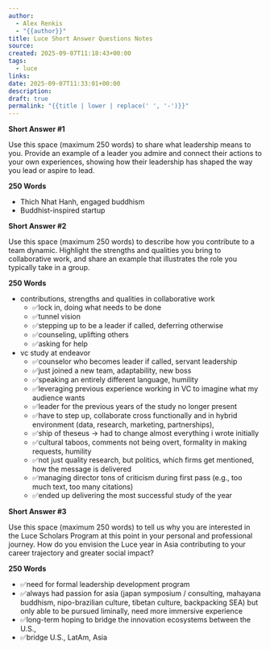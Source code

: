 ```yaml
---
author:
  - Alex Renkis
  - "{{author}}"
title: Luce Short Answer Questions Notes
source:
created: 2025-09-07T11:18:43+00:00
tags:
  - luce
links:
date: 2025-09-07T11:33:01+00:00
description:
draft: true
permalink: "{{title | lower | replace(' ', '-')}}"
---
```

**Short Answer \#1**

Use this space (maximum 250 words) to share what leadership means to you. Provide an example of a leader you admire and connect their actions to your own experiences, showing how their leadership has shaped the way you lead or aspire to lead.

**250 Words**

- Thich Nhat Hanh, engaged buddhism
- Buddhist-inspired startup

**Short Answer \#2**

Use this space (maximum 250 words) to describe how you contribute to a team dynamic. Highlight the strengths and qualities you bring to collaborative work, and share an example that illustrates the role you typically take in a group.

**250 Words**

- contributions, strengths and qualities in collaborative work
	- ✅lock in, doing what needs to be done 
	- ✅tunnel vision
	- ✅stepping up to be a leader if called, deferring otherwise
	- ✅counseling, uplifting others
	- ✅asking for help
- vc study at endeavor
	-  ✅counselor who becomes leader if called, servant leadership
	- ✅just joined a new team, adaptability, new boss
	- ✅speaking an entirely different language, humility
	-  ✅leveraging previous experience working in VC to imagine what my audience wants
	- ✅leader for the previous years of the study no longer present
	- ✅have to step up, collaborate cross functionally and in hybrid environment (data, research, marketing, partnerships),
	- ✅ship of theseus -> had to change almost everything i wrote initially
	- ✅cultural taboos, comments not being overt, formality in making requests, humility
	- ✅not just quality research, but politics, which firms get mentioned, how the message is delivered
	- ✅managing director tons of criticism during first pass (e.g., too much text, too many citations)
	- ✅ended up delivering the most successful study of the year

**Short Answer \#3**

Use this space (maximum 250 words) to tell us why you are interested in the Luce Scholars Program at this point in your personal and professional journey. How do you envision the Luce year in Asia contributing to your career trajectory and greater social impact?

**250 Words**

- ✅need for formal leadership development program
- ✅always had passion for asia (japan symposium / consulting, mahayana buddhism, nipo-brazilian culture, tibetan culture, backpacking SEA) but only able to be pursued liminally, need more immersive experience
- ✅long-term hoping to bridge the innovation ecosystems between the U.S., 
- ✅bridge U.S., LatAm, Asia




